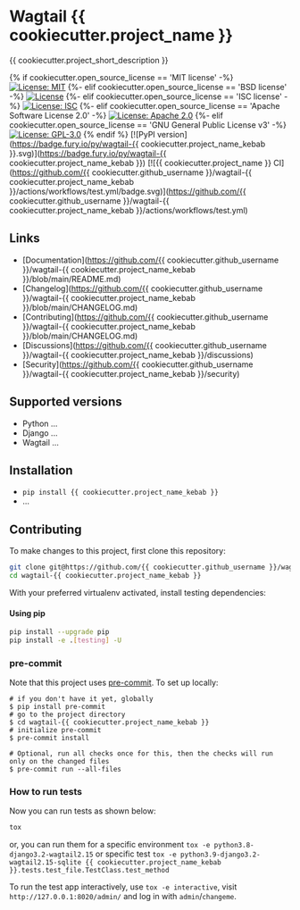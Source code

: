 # Wagtail {{ cookiecutter.project_name }}

{{ cookiecutter.project_short_description }}

{% if cookiecutter.open_source_license == 'MIT license' -%}
[![License: MIT](https://img.shields.io/badge/License-MIT-yellow.svg)](https://opensource.org/licenses/MIT)
{%- elif cookiecutter.open_source_license == 'BSD license' -%}
[![License](https://img.shields.io/badge/License-BSD_3--Clause-blue.svg)](https://opensource.org/licenses/BSD-3-Clause)
{%- elif cookiecutter.open_source_license == 'ISC license' -%}
[![License: ISC](https://img.shields.io/badge/License-ISC-blue.svg)](https://opensource.org/licenses/ISC)
{%- elif cookiecutter.open_source_license == 'Apache Software License 2.0' -%}
[![License: Apache 2.0](https://img.shields.io/badge/License-Apache_2.0-blue.svg)](https://opensource.org/licenses/Apache-2.0)
{%- elif cookiecutter.open_source_license == 'GNU General Public License v3' -%}
[![License: GPL-3.0](https://img.shields.io/badge/License-GPL--3.0-blue.svg)](https://opensource.org/licenses/GPL-3.0)
{% endif %}
[![PyPI version](https://badge.fury.io/py/wagtail-{{ cookiecutter.project_name_kebab }}.svg)](https://badge.fury.io/py/wagtail-{{ cookiecutter.project_name_kebab }})
[![{{ cookiecutter.project_name }} CI](https://github.com/{{ cookiecutter.github_username }}/wagtail-{{ cookiecutter.project_name_kebab }}/actions/workflows/test.yml/badge.svg)](https://github.com/{{ cookiecutter.github_username }}/wagtail-{{ cookiecutter.project_name_kebab }}/actions/workflows/test.yml)

## Links

- [Documentation](https://github.com/{{ cookiecutter.github_username }}/wagtail-{{ cookiecutter.project_name_kebab }}/blob/main/README.md)
- [Changelog](https://github.com/{{ cookiecutter.github_username }}/wagtail-{{ cookiecutter.project_name_kebab }}/blob/main/CHANGELOG.md)
- [Contributing](https://github.com/{{ cookiecutter.github_username }}/wagtail-{{ cookiecutter.project_name_kebab }}/blob/main/CHANGELOG.md)
- [Discussions](https://github.com/{{ cookiecutter.github_username }}/wagtail-{{ cookiecutter.project_name_kebab }}/discussions)
- [Security](https://github.com/{{ cookiecutter.github_username }}/wagtail-{{ cookiecutter.project_name_kebab }}/security)

## Supported versions

- Python ...
- Django ...
- Wagtail ...

## Installation

- `pip install {{ cookiecutter.project_name_kebab }}`
- ...


## Contributing

To make changes to this project, first clone this repository:

```sh
git clone git@https://github.com/{{ cookiecutter.github_username }}/wagtail-{{ cookiecutter.project_name_kebab }}.git
cd wagtail-{{ cookiecutter.project_name_kebab }}
```

With your preferred virtualenv activated, install testing dependencies:

#### Using pip

```sh
pip install --upgrade pip
pip install -e .[testing] -U
```


### pre-commit

Note that this project uses [pre-commit](https://github.com/pre-commit/pre-commit). To set up locally:

```shell
# if you don't have it yet, globally
$ pip install pre-commit
# go to the project directory
$ cd wagtail-{{ cookiecutter.project_name_kebab }}
# initialize pre-commit
$ pre-commit install

# Optional, run all checks once for this, then the checks will run only on the changed files
$ pre-commit run --all-files
```

### How to run tests

Now you can run tests as shown below:

```sh
tox
```

or, you can run them for a specific environment `tox -e python3.8-django3.2-wagtail2.15` or specific test
`tox -e python3.9-django3.2-wagtail2.15-sqlite {{ cookiecutter.project_name_kebab }}.tests.test_file.TestClass.test_method`

To run the test app interactively, use `tox -e interactive`, visit `http://127.0.0.1:8020/admin/` and log in with `admin`/`changeme`.
